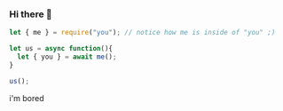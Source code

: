 ### Hi there 👋
```js
let { me } = require("you"); // notice how me is inside of "you" ;)

let us = async function(){
  let { you } = await me();
}

us();
```
i'm bored 
